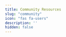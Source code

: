 ```yaml
---
title: Community Resources
slug: "community"
icon: "fas fa-users"
description: ''
hidden: false
---
```

